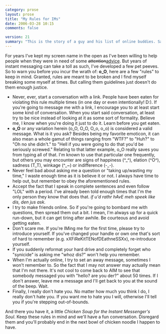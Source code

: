 ```yaml
---
category: prose
layout: prose
title: "My Rules for IMs"
date: 2006-03-28 10:15
comments: false

version: 21
summary: "This is the story of a guy and his list of online buddies. Said guy sets some \"ground rules\" for people wanting to contact him through IM. Follow them, or be eaten."
---
```


For years I've kept my screen name in the open as I've been willing to help people when they were in need of some <del>attention</del><ins>advice</ins>. But years of instant messaging can take a toll as such, I've developed a few pet peeves. So to warn you before you incur the wrath of: **o_O**, here are a few "rules" to keep in mind. Granted, rules are meant to be broken and I find myself breaking some myself at times. But calling them guidelines just doesn't do them enough justice.

+ Never, ever, start a conversation with a link. People have been eaten for violating this rule multiple times (in one day or even intentionally! D:). If you're going to message me with a link, I encourage you to at least start some kind of conversation. When you start said conversation, at least try to be nice instead of looking at it as some sort of formality. Believe me, I know when you're doing it just to do it. Learn before you get eaten.
+ **o\_O** or any variation herein (o\_O, O\_O, O\_o, o\_o) is considered a valid message. What is it you ask? Besides being my favorite emoticon, it can also mean a whole gamut of things ranging from "WTF?" to "Huh?" to "Oh no she didn't." to "Hell if you were going to do that you'd be seriously screwed." Relating to that latter example, o\_O really saves you from typing all of that. I'm known to use that particular one frequently, but others you may encounter are signs of happiness (^\_^), elation (^O^), sadness (T\_T), winkage (^\_~) or indifference (-\_-).
+ Never feel bad about asking me a question or "taking up/wasting my time," I waste enough time as it is believe it or not. I always have time to help out, but remember to obey the aforementioned rules.
+ Accept the fact that I speak in complete sentences and even follow "LOL" with a period. I've already been told enough times that I'm the only person they know that does that. _if u'd rathr hAvE meh speek like dis, den jus ask._
+ I try to make friends online. So if you're going to bombard me with questions, then spread them out a bit. I mean, I'm always up for a quick run-down, but it can get tiring after awhile. Be courteous and avoid getting eaten.
+ Don't scare me. If you're IMing me for the first time, please try to introduce yourself. If you've changed your handle or own one that's sort of hard to remember (e.g. xXFiReKitTENofDEathneSSXx), re-introduce yourself.
+ If you suddenly reformat your hard drive and completely forget who "synicide" is asking me "whoz dis?" won't help you remember.
+ When I'm actually online, I try to set an away message, sometimes I won't remember to. So the fact that I may not answer may actually mean that I'm not there. It's not cool to come back to AIM to see that somebody messaged you with "hello? are you der?" about 50 times. If I don't answer, leave me a message and I'll get back to you at the sound of the beep. Wait.
+ Finally, I really don't hate you. No matter how much you think I do, I really don't hate you. If you want me to hate you I will, otherwise I'll tell you if you're stepping out-of-bounds.

And there you have it, a little _Chicken Soup for the Instant Messenger's Soul_. Keep these rules in mind and we'll have a fun conversation. Disregard them and you'll probably end in the next bowl of chicken noodle I happen to have.
